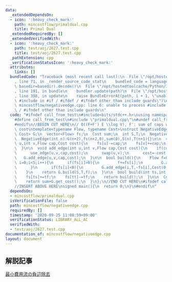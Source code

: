 ```yaml
---
data:
  _extendedDependsOn:
  - icon: ':heavy_check_mark:'
    path: mincostflow/primaldual.cpp
    title: Primal Dual
  _extendedRequiredBy: []
  _extendedVerifiedWith:
  - icon: ':heavy_check_mark:'
    path: test/aoj/2627.test.cpp
    title: test/aoj/2627.test.cpp
  _pathExtension: cpp
  _verificationStatusIcon: ':heavy_check_mark:'
  attributes:
    links: []
  bundledCode: "Traceback (most recent call last):\n  File \"/opt/hostedtoolcache/Python/3.8.5/x64/lib/python3.8/site-packages/onlinejudge_verify/documentation/build.py\"\
    , line 71, in _render_source_code_stat\n    bundled_code = language.bundle(stat.path,\
    \ basedir=basedir).decode()\n  File \"/opt/hostedtoolcache/Python/3.8.5/x64/lib/python3.8/site-packages/onlinejudge_verify/languages/cplusplus.py\"\
    , line 191, in bundle\n    bundler.update(path)\n  File \"/opt/hostedtoolcache/Python/3.8.5/x64/lib/python3.8/site-packages/onlinejudge_verify/languages/cplusplus_bundle.py\"\
    , line 398, in update\n    raise BundleErrorAt(path, i + 1, \"unable to process\
    \ #include in #if / #ifdef / #ifndef other than include guards\")\nonlinejudge_verify.languages.cplusplus_bundle.BundleErrorAt:\
    \ mincostflow/negativeedge.cpp: line 6: unable to process #include in #if / #ifdef\
    \ / #ifndef other than include guards\n"
  code: "#ifndef call_from_test\n#include<bits/stdc++.h>\nusing namespace std;\n\n\
    #define call_from_test\n#include \"primaldual.cpp\"\n#undef call_from_test\n\n\
    #endif\n//BEGIN CUT HERE\n// O((F+F') E \\log V), F': sum of caps with negative\
    \ cost\ntemplate<typename Flow, typename Cost>\nstruct NegativeEdge{\n  PrimalDual<Flow,\
    \ Cost> G;\n  vector<Flow> fs;\n  Cost sum;\n  int S,T;\n  NegativeEdge(){}\n\
    \  NegativeEdge(int n):G(n+2),fs(n+2,0),sum(0),S(n),T(n+1){}\n\n  void use_edge(int\
    \ u,int v,Flow cap,Cost cost){\n    fs[u]-=cap;\n    fs[v]+=cap;\n    sum=sum+cost*cap;\n\
    \  }\n\n  void add_edge(int u,int v,Flow cap,Cost cost){\n    if(cost<Cost(0)){\n\
    \      use_edge(u,v,cap,cost);\n      swap(u,v);\n      cost=-cost;\n    }\n \
    \   G.add_edge(u,v,cap,cost);\n  }\n\n  bool build(){\n    Flow f=0;\n    for(int\
    \ i=0;i<S;i++){\n      if(fs[i]>0){\n        f+=fs[i];\n        G.add_edge(S,i,+fs[i],Cost(0));\n\
    \      }\n      if(fs[i]<0){\n        G.add_edge(i,T,-fs[i],Cost(0));\n      }\n\
    \    }\n    return G.build(S,T,f);\n  }\n\n  bool build(int ts,int tt,Flow tf){\n\
    \    fs[ts]+=tf;\n    fs[tt]-=tf;\n    return build();\n  }\n\n  Cost get_cost(){\n\
    \    return sum+G.get_cost();\n  }\n};\n//END CUT HERE\n#ifndef call_from_test\n\
    //INSERT ABOVE HERE\nsigned main(){\n  return 0;\n}\n#endif\n"
  dependsOn:
  - mincostflow/primaldual.cpp
  isVerificationFile: false
  path: mincostflow/negativeedge.cpp
  requiredBy: []
  timestamp: '2020-09-25 11:08:59+09:00'
  verificationStatus: LIBRARY_ALL_AC
  verifiedWith:
  - test/aoj/2627.test.cpp
documentation_of: mincostflow/negativeedge.cpp
layout: document
---
```


## 解説記事
[最小費用流の負辺除去](https://snuke.hatenablog.com/entry/2017/06/07/115821)
